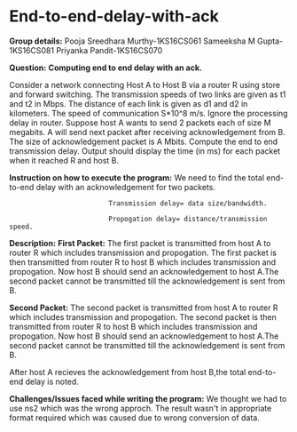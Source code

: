 # End-to-end-delay-with-ack

**Group details:**
Pooja Sreedhara Murthy-1KS16CS061
Sameeksha M Gupta-1KS16CS081
Priyanka Pandit-1KS16CS070

**Question:**
**Computing end to end delay with an ack.**

Consider a network connecting Host A to Host B via a router R using store and forward switching. The transmission speeds of two links are given as t1 and t2 in Mbps. The distance of each link is given as d1 and d2 in kilometers. The speed of communication S*10^8 m/s. Ignore the processing delay in router. Suppose host A wants to send 2 packets each of size M megabits. A will send next packet after receiving acknowledgement from B. The size of acknowledgement packet is A Mbits. Compute the end to end transmission delay. Output should display the time (in ms) for each packet when it reached R and host B.

**Instruction on how to execute the program:**
We need to find the total end-to-end delay with an acknowledgement for two packets.

                             Transmission delay= data size/bandwidth.
                             
                             Propogation delay= distance/transmission speed. 
**Description:**
**First Packet:**
The first packet is transmitted from host A to router R which includes transmission and propogation.
The first packet is then transmitted from router R to host B which includes transmission and propogation.
Now host B should send an acknowledgement to host A.The second packet cannot be transmitted till the acknowledgement is sent from B.

**Second Packet:**
The second packet is transmitted from host A to router R which includes transmission and propogation.
The second packet is then transmitted from router R to host B which includes transmission and propogation.
Now host B should send an acknowledgement to host A.The second packet cannot be transmitted till the acknowledgement is sent from B.

After host A recieves the acknowledgement from host B,the total end-to-end delay is noted.

**Challenges/Issues faced while writing the program:**
We thought we had to use ns2 which was the wrong approch.
The result wasn't in appropriate format required which was caused due to wrong conversion of data.


